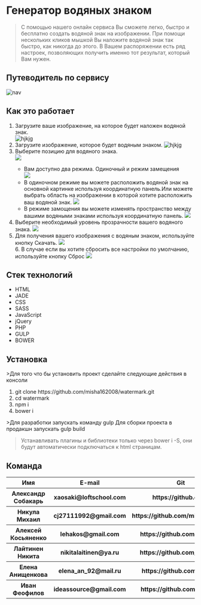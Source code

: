 <h1>Генератор водяных знаком</h1>


>С помощью нашего онлайн сервиса Вы сможете легко, быстро и бесплатно создать водяной знак на изображении. При помощи нескольких кликов мышкой Вы наложите водяной знак так быстро, как никогда до этого. В Вашем распоряжении есть ряд настроек, позволяющих получить именно тот результат, который Вам нужен.

<h2> Путеводитель по сервису</h2>
<img src="http://i.imgur.com/qvw3585.png" alt="nav">

<h2> Как это работает </h2>

<ol>
    <li> 
        Загрузите ваше изображение, на которое будет наложен водяной знак.<br>
        <img src="http://i.imgur.com/rxR21FT.png" alt="hjkjg">
    </li>
    <li>
        Загрузите изображение, которое будет водяным знаком.
        <img src="http://i.imgur.com/KEDcdvm.png" alt="hjkjg">
    <li>
 Выберите позицию для водяного знака.
<br>
</li>
    <img src="http://i.imgur.com/bm9ncEO.png" >
        <ul>
            <li>
                Вам доступно два режима. Одиночный и режим замещения<br>
                <img src="http://i.imgur.com/NTXrlDq.png" >
            </li>
            <li>
                В одиночном режиме вы можете расположить водяной знак на основной картинке используя координатную панель.Или можете выбрать область на изображении в которой хотите расположить ваш водяной знак.
                <img src="http://i.imgur.com/hhtFdcR.png" >
            </li>
            <li>
                В режиме замощения вы можете изменять пространство между вашими водяными знаками используя координатную панель.
            <img src="http://i.imgur.com/Vu9yz2Q.png" >
            </li>
        </ul>
    </li>
    <li>
        Выберите необходимый уровень прозрачности вашего водяного знака.
        <img src="http://i.imgur.com/6NRk71i.png" >
    </li>
    <li>
        Для получения вашего изображения с водяным знаком, используйте кнопку Скачать.
        <img src="http://i.imgur.com/hhEJpiz.png" >
    </li>
        6. В случае если вы хотите сбросить все настройки по умолчанию, используйте кнопку Сброс
        <img src="http://i.imgur.com/cMxBI3p.png" >
</ol>

<h2>  Стек технологий </h2>
<ul>
    <li>HTML 
    <li>JADE 
    <li>CSS
    <li>SASS
    <li>JavaScript
    <li>jQuery
    <li>PHP
    <li>GULP
    <li>BOWER
</ul>
    
<h2>Установка</h2>
>Для того что бы установить проект сделайте следующие действия в консоли
<ol>
    <li>
        git clone https://github.com/misha162008/watermark.git
    </li>
    <li>
        cd watermark
    </li>
    <li>
        npm i
    </li>
    <li>
        bower i
    </li>
</ol>
   >Для разработки запускать команду gulp Для сборки проекта в продакшн запускать gulp build

  >Устанавливать плагины и библиотеки только через bower i -S, они будут автоматически подключаться к html страницам.



<h2>Команда</h2>



<table>
    <tr>
      <th> Имя</th>   <th> E-mail</th>    <th>Git</th>        <th>Роль</th>
    </tr>
    <tr>
        <th>Александр Собакарь</th>  <th>xaosaki@loftschool.com
</th>   <th>https://github.com/</th>     <th>Наставник</th> 
    </tr> 
    <tr>
        <th>Никула Михаил</th>   <th>cj27111992@gmail.com</th>   <th>https://github.com/misha162008</th>     <th>Teamlead</th> 
    </tr>
    <tr>
        <th>Алексей Косьяненко</th>   <th>lehakos@gmail.com</th>   <th>https://github.com/Lehakos</th>     <th>JS</th> 
    </tr>
    <tr>
       <th>Лайтинен Никита</th>   <th>nikitalaitinen@ya.ru</th>   <th>https://github.com/nikitalait</th>     <th>JS</th> 
    </tr>
    <tr>
        <th>Елена Анищенкова</th>   <th>elena_an_92@mail.ru</th>   <th>https://github.com/Jolja06</th>     <th>Front-end</th> 
    </tr>
    <tr>
        <th>Иван Феофилов <th>ideassource@gmail.com  <th>https://github.com/Feofilov      <th>PHP
    </tr>
</table>